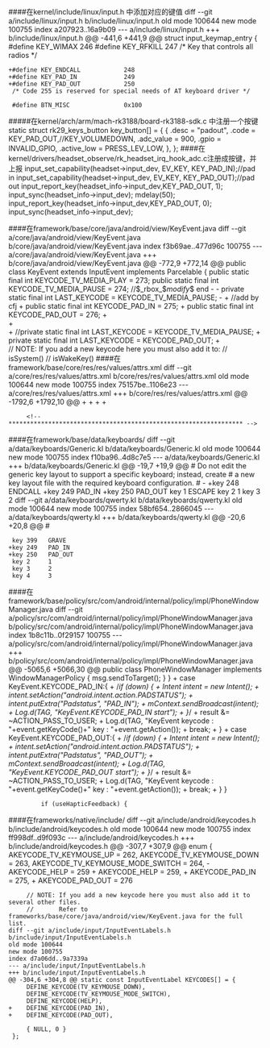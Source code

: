 ####在kernel/include/linux/input.h 中添加对应的键值
	diff --git a/include/linux/input.h b/include/linux/input.h
	old mode 100644
	new mode 100755
	index a207923..16a9b09
	--- a/include/linux/input.h
	+++ b/include/linux/input.h
	@@ -441,6 +441,9 @@ struct input_keymap_entry {
	 #define KEY_WIMAX              246
	 #define KEY_RFKILL             247     /* Key that controls all radios */
	 
	+#define KEY_ENDCALL            248
	+#define KEY_PAD_IN             249
	+#define KEY_PAD_OUT            250
	 /* Code 255 is reserved for special needs of AT keyboard driver */
	 
	 #define BTN_MISC               0x100

#####在kernel/arch/arm/mach-rk3188/board-rk3188-sdk.c 中注册一个按键
	static struct rk29_keys_button key_button[] = {
	{
	                .desc   = "padout",
	                .code   = KEY_PAD_OUT,//KEY_VOLUMEDOWN,
			.adc_value      = 900,
	                .gpio   = INVALID_GPIO,
	                .active_low = PRESS_LEV_LOW,
	        },
	};
####在kernel/drivers/headset_observe/rk_headset_irq_hook_adc.c注册成按键，并上报
	input_set_capability(headset->input_dev, EV_KEY, KEY_PAD_IN);//pad in
	input_set_capability(headset->input_dev, EV_KEY, KEY_PAD_OUT);//pad out
	input_report_key(headset_info->input_dev,KEY_PAD_OUT, 1);
	input_sync(headset_info->input_dev);
	mdelay(50);
	input_report_key(headset_info->input_dev,KEY_PAD_OUT, 0);
	input_sync(headset_info->input_dev);

####在framework/base/core/java/android/view/KeyEvent.java
	diff --git a/core/java/android/view/KeyEvent.java b/core/java/android/view/KeyEvent.java
	index f3b69ae..477d96c 100755
	--- a/core/java/android/view/KeyEvent.java
	+++ b/core/java/android/view/KeyEvent.java
	@@ -772,9 +772,14 @@ public class KeyEvent extends InputEvent implements Parcelable {
	     public static final int KEYCODE_TV_MEDIA_PLAY = 273;
	     public static final int KEYCODE_TV_MEDIA_PAUSE = 274;
	 //$_rbox_$_modify_$ end
	-
	-    private static final int LAST_KEYCODE = KEYCODE_TV_MEDIA_PAUSE;
	-
	+       //add by cfj
	+    public static final int KEYCODE_PAD_IN = 275;
	+    public static final int KEYCODE_PAD_OUT = 276;
	+       
	+       
	+    //private static final int LAST_KEYCODE = KEYCODE_TV_MEDIA_PAUSE;
	+    private static final int LAST_KEYCODE = KEYCODE_PAD_OUT;
	+    
	     // NOTE: If you add a new keycode here you must also add it to:
	     //  isSystem()
	     //  isWakeKey()
####在framework/base/core/res/res/values/attrs.xml
	diff --git a/core/res/res/values/attrs.xml b/core/res/res/values/attrs.xml
	old mode 100644
	new mode 100755
	index 75157be..1106e23
	--- a/core/res/res/values/attrs.xml
	+++ b/core/res/res/values/attrs.xml
	@@ -1792,6 +1792,10 @@
	         <enum name="KEYCODE_TV_MEDIA_PLAY" value="273" />
	         <enum name="KEYCODE_TV_MEDIA_PAUSE" value="274" />
	 <!--$_rbox_$_modify_$_end-->
	+<!--add by cfj-->
	+       <enum name="KEYCODE_PAD_IN" value="275" />
	+       <enum name="KEYCODE_PAD_OUT" value="276" />
	+<!--add by end-->
	     </attr>
	 
	     <!-- ***************************************************************** -->
####在framework/base/data/keyboards/
	diff --git a/data/keyboards/Generic.kl b/data/keyboards/Generic.kl
	old mode 100644
	new mode 100755
	index f10ba96..4d8c7e5
	--- a/data/keyboards/Generic.kl
	+++ b/data/keyboards/Generic.kl
	@@ -19,7 +19,9 @@
	 # Do not edit the generic key layout to support a specific keyboard; instead, create
	 # a new key layout file with the required keyboard configuration.
	 #
	-
	+key 248   ENDCALL
	+key 249   PAD_IN
	+key 250   PAD_OUT
	 key 1     ESCAPE
	 key 2     1
	 key 3     2
	diff --git a/data/keyboards/qwerty.kl b/data/keyboards/qwerty.kl
	old mode 100644
	new mode 100755
	index 58bf654..2866045
	--- a/data/keyboards/qwerty.kl
	+++ b/data/keyboards/qwerty.kl
	@@ -20,6 +20,8 @@
	 #
	 
	 key 399   GRAVE
	+key 249   PAD_IN
	+key 250   PAD_OUT
	 key 2     1
	 key 3     2
	 key 4     3
####在framework/base/policy/src/com/android/internal/policy/impl/PhoneWindowManager.java
	diff --git a/policy/src/com/android/internal/policy/impl/PhoneWindowManager.java b/policy/src/com/android/internal/policy/impl/PhoneWindowManager.java
	index 1b8c11b..0f29157 100755
	--- a/policy/src/com/android/internal/policy/impl/PhoneWindowManager.java
	+++ b/policy/src/com/android/internal/policy/impl/PhoneWindowManager.java
	@@ -5065,6 +5066,30 @@ public class PhoneWindowManager implements WindowManagerPolicy {
	                     msg.sendToTarget();
	                 }
	             }
	+               case KeyEvent.KEYCODE_PAD_IN:{
	+                       /*if (down) {
	+                               Intent intent = new Intent();
	+                               intent.setAction("android.intent.action.PADSTATUS");
	+                               intent.putExtra("Padstatus", "PAD_IN"); 
	+                               mContext.sendBroadcast(intent);
	+                               Log.d(TAG, "KeyEvent.KEYCODE_PAD_IN start");
	+                       }*/
	+                       result &= ~ACTION_PASS_TO_USER;
	+                       Log.d(TAG, "KeyEvent keycode : "+event.getKeyCode()+" key : "+event.getAction());
	+                       break;
	+               }
	+               case KeyEvent.KEYCODE_PAD_OUT:{
	+                       /*if (down) {
	+                               Intent intent = new Intent();
	+                               intent.setAction("android.intent.action.PADSTATUS");
	+                               intent.putExtra("Padstatus", "PAD_OUT"); 
	+                               mContext.sendBroadcast(intent);
	+                               Log.d(TAG, "KeyEvent.KEYCODE_PAD_OUT start");
	+                       }*/
	+                       result &= ~ACTION_PASS_TO_USER;
	+                       Log.d(TAG, "KeyEvent keycode : "+event.getKeyCode()+" key : "+event.getAction());
	+                       break;
	+               }
	         }
	 
	         if (useHapticFeedback) {
####在frameworks/native/include/
	diff --git a/include/android/keycodes.h b/include/android/keycodes.h
	old mode 100644
	new mode 100755
	index ff998df..d9f093c
	--- a/include/android/keycodes.h
	+++ b/include/android/keycodes.h
	@@ -307,7 +307,9 @@ enum {
	     AKEYCODE_TV_KEYMOUSE_UP = 262,
	     AKEYCODE_TV_KEYMOUSE_DOWN = 263,
	     AKEYCODE_TV_KEYMOUSE_MODE_SWITCH = 264,
	-    AKEYCODE_HELP            = 259
	+    AKEYCODE_HELP            = 259,
	+    AKEYCODE_PAD_IN            = 275,
	+    AKEYCODE_PAD_OUT           = 276
	 
	     // NOTE: If you add a new keycode here you must also add it to several other files.
	     //       Refer to frameworks/base/core/java/android/view/KeyEvent.java for the full list.
	diff --git a/include/input/InputEventLabels.h b/include/input/InputEventLabels.h
	old mode 100644
	new mode 100755
	index d7a06dd..9a7339a
	--- a/include/input/InputEventLabels.h
	+++ b/include/input/InputEventLabels.h
	@@ -304,6 +304,8 @@ static const InputEventLabel KEYCODES[] = {
	     DEFINE_KEYCODE(TV_KEYMOUSE_DOWN),
	     DEFINE_KEYCODE(TV_KEYMOUSE_MODE_SWITCH),
	     DEFINE_KEYCODE(HELP),
	+    DEFINE_KEYCODE(PAD_IN),
	+    DEFINE_KEYCODE(PAD_OUT),
	 
	     { NULL, 0 }
	 };



